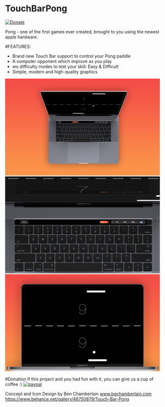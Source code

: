 
# TouchBarPong
[![Donate](https://img.shields.io/badge/Donate-PayPal-green.svg)](https://www.paypal.com/cgi-bin/webscr?cmd=_s-xclick&hosted_button_id=8DU43PK4E8JXN)


Pong - one of the first games ever created, brought to you using the newest apple hardware.

#FEATURES:
* Brand new Touch Bar support to control your Pong paddle
* A computer opponent which improve as you play
* wo difficulty modes to test your skill: Easy & Difficult
* Simple, modern and high-quality graphics


![Screenshot](AbovePong.jpg)
![Screenshot](Pong-touchbar.jpg)
![Screenshot](FrontPong.jpg)



#Donation
If this project and you had fun with it, you can give us a cup of coffee :)
[![paypal](https://www.paypalobjects.com/en_US/i/btn/btn_donateCC_LG.gif)](https://www.paypal.com/cgi-bin/webscr?cmd=_s-xclick&hosted_button_id=8DU43PK4E8JXN)


Concept and Icon Design by Ben Chamberlain www.bgchamberlain.com
https://www.behance.net/gallery/46750879/Touch-Bar-Pong

